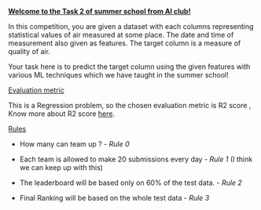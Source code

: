 <u><b>Welcome to the Task 2 of summer school from AI club!</b></u>

In this competition, you are given a dataset with each columns representing statistical values of air measured at some place. The date and time of measurement also given as features. The target column is a measure of quality of air. 

Your task here is to predict the target column using the given features with various ML techniques which we have taught in the summer school!

<u>Evaluation metric</u>

This is a Regression problem, so the chosen evaluation metric is R2 score , Know more about R2 score [here](!https://scikit-learn.org/stable/modules/generated/sklearn.metrics.r2_score.html).

<u>Rules</u>

- How many can team up ?  - *Rule 0*

- Each team is allowed to make 20 submissions every day - *Rule 1* (I think we can keep up with this)

- The leaderboard will be based only on 60% of the test data. - *Rule 2*

- Final Ranking will be based on the whole test data - *Rule 3*
